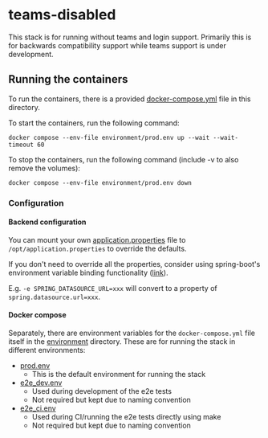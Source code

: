 # teams-disabled

This stack is for running without teams and login support.
Primarily this is for backwards compatibility support while teams support is under development.

## Running the containers

To run the containers, there is a provided [docker-compose.yml](./docker-compose.yml) file in this directory.

To start the containers, run the following command:
```shell
docker compose --env-file environment/prod.env up --wait --wait-timeout 60
```

To stop the containers, run the following command (include -v to also remove the volumes):
```shell
docker compose --env-file environment/prod.env down
```

### Configuration

#### Backend configuration
You can mount your own [application.properties](/backend/src/main/resources/application.properties)
file to `/opt/application.properties` to override the defaults.

If you don't need to override all the properties, consider using spring-boot's environment 
variable binding functionality ([link](https://docs.spring.io/spring-boot/docs/current/reference/html/features.html#features.external-config.typesafe-configuration-properties.relaxed-binding.environment-variables)).

E.g. `-e SPRING_DATASOURCE_URL=xxx` will convert to a property of `spring.datasource.url=xxx`.

#### Docker compose
Separately, there are environment variables for the `docker-compose.yml` file itself in the [environment](./environment) directory.
These are for running the stack in different environments:
- [prod.env](./environment/prod.env)
  - This is the default environment for running the stack
- [e2e_dev.env](environment/e2e_dev.env)
  - Used during development of the e2e tests
  - Not required but kept due to naming convention
- [e2e_ci.env](environment/e2e_ci.env)
  - Used during CI/running the e2e tests directly using make
  - Not required but kept due to naming convention